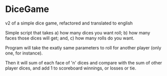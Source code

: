 # DiceGame

v2 of a simple dice game, refactored and translated to english

Simple script that takes a) how many dices you want roll; b) how many faces those dices will get; and, c) how many rolls do you want.

Program will take the exatly same parameters to roll for another player (only one, for instance).

Then it will sum of each face of 'n' dices and compare with the sum of other player dices, and add 1 to scoreboard winnings, or losses or tie.
